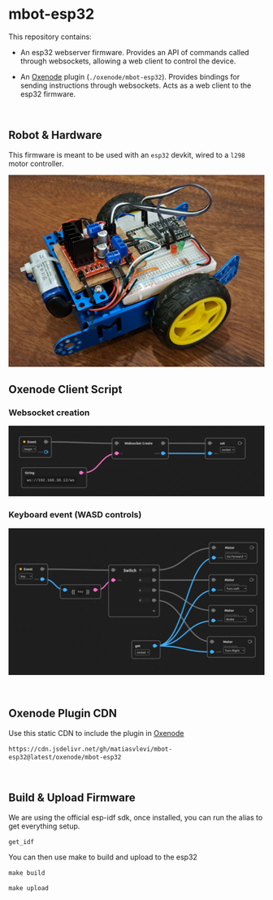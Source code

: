 # mbot-esp32

This repository contains:

* An esp32 webserver firmware. 
 Provides an API of commands called through websockets, allowing a web client to control the device.

* An [Oxenode](https://oxenode.io/) plugin (`./oxenode/mbot-esp32`). Provides bindings for sending instructions through websockets. Acts as a web client to the esp32 firmware.

<br/>

## Robot & Hardware

This firmware is meant to be used with an `esp32` devkit, wired to a `l298` motor controller.


![oxebot_angle](./assets/oxebot_angle.jpg)

## Oxenode Client Script

### Websocket creation

![mbot-begin](./assets/script-begin.png)

### Keyboard event (WASD controls)

![mbot-key](./assets/script-key.png)

<br/>


## Oxenode Plugin CDN

Use this static CDN to include the plugin in [Oxenode](https://oxenode.io/)

```
https://cdn.jsdelivr.net/gh/matiasvlevi/mbot-esp32@latest/oxenode/mbot-esp32
```

<br/>

## Build & Upload Firmware

We are using the official esp-idf sdk, once installed, you can run the alias to get everything setup.

```
get_idf
```

You can then use make to build and upload to the esp32

```
make build
```

```
make upload
```
